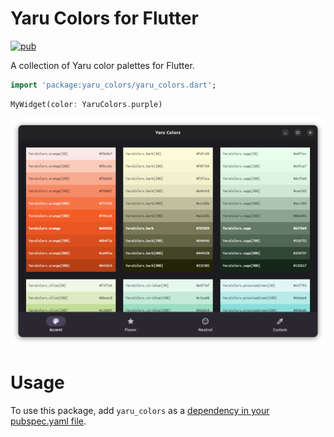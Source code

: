 # Yaru Colors for Flutter

[![pub](https://img.shields.io/pub/v/yaru_colors.svg)](https://pub.dev/packages/yaru_colors)

A collection of Yaru color palettes for Flutter.

```dart
import 'package:yaru_colors/yaru_colors.dart';
```

```dart
MyWidget(color: YaruColors.purple)
```

![](https://raw.githubusercontent.com/ubuntu/yaru_colors.dart/main/images/accent.png)

# Usage

To use this package, add `yaru_colors` as a
[dependency in your pubspec.yaml file](https://docs.flutter.dev/development/packages-and-plugins/using-packages).
